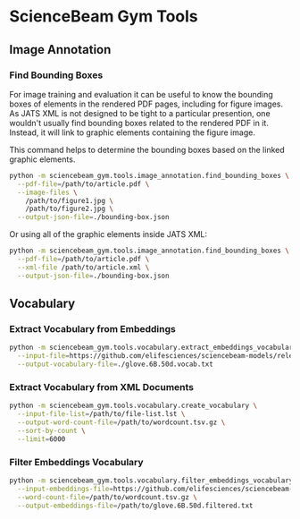 # ScienceBeam Gym Tools

## Image Annotation

### Find Bounding Boxes

For image training and evaluation it can be useful to know the bounding boxes of elements
in the rendered PDF pages, including for figure images.
As JATS XML is not designed to be tight to a particular presention,
one wouldn't usually find bounding boxes related to the rendered PDF in it.
Instead, it will link to graphic elements containing the figure image.

This command helps to determine the bounding boxes based on the linked graphic elements.

```bash
python -m sciencebeam_gym.tools.image_annotation.find_bounding_boxes \
  --pdf-file=/path/to/article.pdf \
  --image-files \
    /path/to/figure1.jpg \
    /path/to/figure2.jpg \
  --output-json-file=./bounding-box.json
```

Or using all of the graphic elements inside JATS XML:

```bash
python -m sciencebeam_gym.tools.image_annotation.find_bounding_boxes \
  --pdf-file=/path/to/article.pdf \
  --xml-file /path/to/article.xml \
  --output-json-file=./bounding-box.json
```

## Vocabulary

### Extract Vocabulary from Embeddings

```bash
python -m sciencebeam_gym.tools.vocabulary.extract_embeddings_vocabulary \
  --input-file=https://github.com/elifesciences/sciencebeam-models/releases/download/v0.0.1/glove.6B.50d.txt.gz \
  --output-vocabulary-file=./glove.6B.50d.vocab.txt
```

### Extract Vocabulary from XML Documents

```bash
python -m sciencebeam_gym.tools.vocabulary.create_vocabulary \
  --input-file-list=/path/to/file-list.lst \
  --output-word-count-file=/path/to/wordcount.tsv.gz \
  --sort-by-count \
  --limit=6000
```

### Filter Embeddings Vocabulary

```bash
python -m sciencebeam_gym.tools.vocabulary.filter_embeddings_vocabulary \
  --input-embeddings-file=https://github.com/elifesciences/sciencebeam-models/releases/download/v0.0.1/glove.6B.50d.txt.gz \
  --word-count-file=/path/to/wordcount.tsv.gz \
  --output-embeddings-file=/path/to/glove.6B.50d.filtered.txt
```
